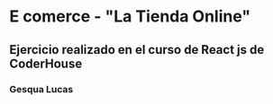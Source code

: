 # E comerce - "La Tienda Online"
## Ejercicio realizado en el curso de React js de CoderHouse
### Gesqua Lucas
